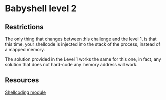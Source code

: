 # Babyshell level 2

## Restrictions

The only thing that changes between this challenge and the level 1, is that this time, your shellcode is injected into the stack of the process, instead of a mapped memory.

The solution provided in the Level 1 works the same for this one, in fact, any solution that does not hard-code any memory address will work.

## Resources

[Shellcoding module](https://www.youtube.com/watch?v=715v_-YnpT8&list=PL-ymxv0nOtqo9oqE5X2cDasbmWVhyVy14)


